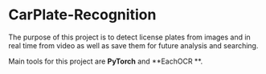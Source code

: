 # CarPlate-Recognition

The purpose of this project is to detect license plates from images and in real time from video as well as save them for future analysis and searching.

Main tools for this project are **PyTorch** and **EachOCR **.
